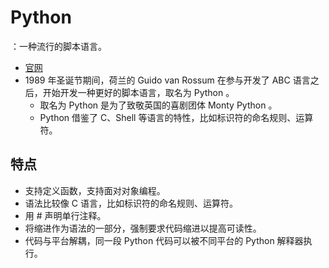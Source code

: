 # Python

：一种流行的脚本语言。
- [官网](https://www.python.org/)
- 1989 年圣诞节期间，荷兰的 Guido van Rossum 在参与开发了 ABC 语言之后，开始开发一种更好的脚本语言，取名为 Python 。
  - 取名为 Python 是为了致敬英国的喜剧团体 Monty Python 。
  - Python 借鉴了 C、Shell 等语言的特性，比如标识符的命名规则、运算符。

## 特点

- 支持定义函数，支持面对对象编程。
- 语法比较像 C 语言，比如标识符的命名规则、运算符。
- 用 # 声明单行注释。
- 将缩进作为语法的一部分，强制要求代码缩进以提高可读性。
- 代码与平台解耦，同一段 Python 代码可以被不同平台的 Python 解释器执行。
